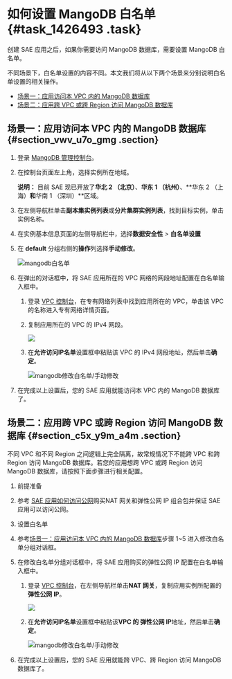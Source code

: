 # 如何设置 MangoDB 白名单 {#task_1426493 .task}

创建 SAE 应用之后，如果你需要访问 MangoDB 数据库，需要设置 MangoDB 白名单。

不同场景下，白名单设置的内容不同。本文我们将从以下两个场景来分别说明白名单设置的相关操作。

-   [场景一：应用访问本 VPC 内的 MangoDB 数据库](#section_vwv_u7o_gmg)
-   [场景二：应用跨 VPC 或跨 Region 访问 MangoDB 数据库](#section_c5x_y9m_a4m)

## 场景一：应用访问本 VPC 内的 MangoDB 数据库 {#section_vwv_u7o_gmg .section}

1.  登录 [MangoDB 管理控制台](https://mongodb.console.aliyun.com/)。
2.  在控制台页面左上角，选择实例所在地域。 

    **说明：** 目前 SAE 现已开放了**华北 2 （北京）**、**华东 1 （杭州）**、**华东 2 （上海）**和**华南 1 （深圳）**区域。

3.  在左侧导航栏单击**副本集实例列表**或**分片集群实例列表**，找到目标实例，单击实例名称。
4.  在实例基本信息页面的左侧导航栏中，选择**数据安全性** \> **白名单设置**
5.  在 **default** 分组右侧的**操作**列选择**手动修改**。 

    ![mangodb白名单](http://static-aliyun-doc.oss-cn-hangzhou.aliyuncs.com/assets/img/1067698/156741684853799_zh-CN.png)

6.  在弹出的对话框中，将 SAE 应用所在的 VPC 网络的网段地址配置在白名单输入框中。 
    1.  登录 [VPC 控制台](https://vpc.console.aliyun.com/)，在专有网络列表中找到应用所在的 VPC，单击该 VPC 的名称进入专有网络详情页面。
    2.  复制应用所在的 VPC 的 IPv4 网段。 

        ![](http://static-aliyun-doc.oss-cn-hangzhou.aliyuncs.com/assets/img/1067696/156741684853768_zh-CN.png)

    3.  在**允许访问IP名单**设置框中粘贴该 VPC 的 IPv4 网段地址，然后单击**确定**。 

        ![mangodb修改白名单/手动修改](http://static-aliyun-doc.oss-cn-hangzhou.aliyuncs.com/assets/img/1067698/156741684953801_zh-CN.png)

7.  在完成以上设置后，您的 SAE 应用就能访问本 VPC 内的 MangoDB 数据库了。

## 场景二：应用跨 VPC 或跨 Region 访问 MangoDB 数据库 {#section_c5x_y9m_a4m .section}

不同 VPC 和不同 Region 之间逻辑上完全隔离，故常规情况下不能跨 VPC 和跨 Region 访问 MangoDB 数据库。若您的应用想跨 VPC 或跨 Region 访问 MangoDB 数据库，请按照下面步骤进行相关配置。

1.  前提准备
2.  参考 [SAE 应用如何访问公网](https://help.aliyun.com/document_detail/100317.html)购买NAT 网关和弹性公网 IP 组合包并保证 SAE 应用可以访问公网。

1.  设置白名单
2.  参考[场景一：应用访问本 VPC 内的 MangoDB 数据库](#section_vwv_u7o_gmg)步骤 1~5 进入修改白名单分组对话框。
3.  在修改白名单分组对话框中，将 SAE 应用购买的弹性公网 IP 配置在白名单输入框中。 
    1.  登录 [VPC 控制台](https://vpc.console.aliyun.com/)，在左侧导航栏单击**NAT 网关**，复制应用实例所配置的**弹性公网 IP**。 

        ![](https://aliware-images.oss-cn-hangzhou.aliyuncs.com/edas/EDAS-Serverless/serverless-nat-gateway-ip.png)

    2.  在**允许访问IP名单**设置框中粘贴该**VPC 的 弹性公网 IP**地址，然后单击**确定**。 

        ![mangodb修改白名单/手动修改](http://static-aliyun-doc.oss-cn-hangzhou.aliyuncs.com/assets/img/1067698/156741684953801_zh-CN.png)

4.  在完成以上设置后，您的 SAE 应用就能跨 VPC、跨 Region 访问 MangoDB 数据库了。

